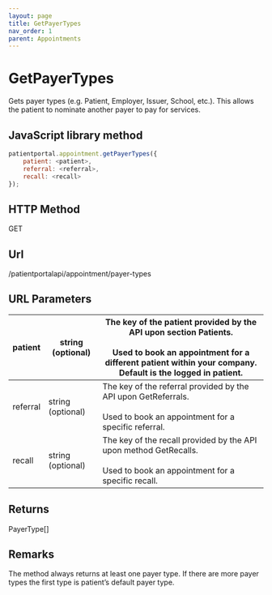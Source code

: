 ```yaml
---
layout: page
title: GetPayerTypes
nav_order: 1
parent: Appointments
---
```


# GetPayerTypes

Gets payer types (e.g. Patient, Employer, Issuer, School, etc.). This allows the patient to nominate another payer to pay for services.

## JavaScript library method

```javascript
patientportal.appointment.getPayerTypes({
    patient: <patient>,
    referral: <referral>,
    recall: <recall>
});
```

## HTTP Method

GET

## ****Url****

/patientportalapi/appointment/payer-types

## URL Parameters

| patient | string (optional) | The key of the patient provided by the API upon section Patients.<br><br>Used to book an appointment for a different patient within your company. Default is the logged in patient. |
| --- | --- | --- |
| referral | string (optional) | The key of the referral provided by the API upon GetReferrals.<br><br>Used to book an appointment for a specific referral. |
| recall | string (optional) | The key of the recall provided by the API upon method GetRecalls.<br><br>Used to book an appointment for a specific recall. |

## Returns

PayerType\[\]

## Remarks

The method always returns at least one payer type. If there are more payer types the first type is patient’s default payer type.

